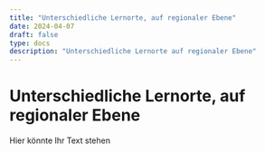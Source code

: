```yaml
---
title: "Unterschiedliche Lernorte, auf regionaler Ebene"
date: 2024-04-07
draft: false
type: docs
description: "Unterschiedliche Lernorte auf regionaler Ebene"
---
```


# Unterschiedliche Lernorte, auf regionaler Ebene

Hier könnte Ihr Text stehen